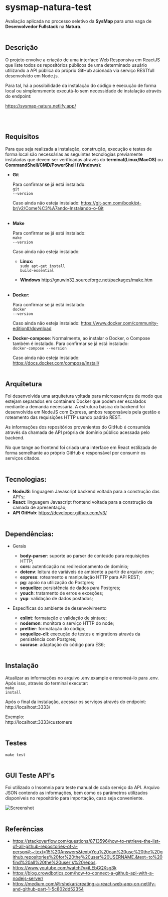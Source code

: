 # sysmap-natura-test
Avaliação aplicada no processo seletivo da <b>SysMap</b> para uma vaga de <b>Desenvolvedor Fullstack</b> na <b>Natura</b>.
<br /><br />

## Descrição
O projeto envolve a criação de uma interface Web Responsiva em ReactJS que liste todos os repositórios públicos de uma determinado usuário utilizando a API pública do próprio GitHub acionada via serviço RESTfull desenvolvido em Node.js.

Para tal, há a possibilidade da instalação do código e execução de forma local ou simplemsmente executá-lo sem necessidade de instalação através do endpoint:

https://sysmap-natura.netlify.app/

<br /><br />

## Requisitos
Para que seja realizada a instalação, construção, execução e testes de forma local são necessárias as seguintes tecnologias previamente instaladas que devem ser verificadas através do <b>terminal(Linux/MacOS)</b> ou <b>CommandShell/CMD/PowerShell (Windows)</b>:

- <b>Git</b>

    Para confirmar se já está instalado:<br />
<code>git --version</code>

    Caso ainda não esteja instalado:
https://git-scm.com/book/pt-br/v2/Come%C3%A7ando-Instalando-o-Git
<br /><br />

- <b>Make</b>

    Para confirmar se já está instalado:<br />
    <code>make --version</code>

    Caso ainda não esteja instalado:<br />

    - <b>Linux:</b><br />
<code>sudo apt-get install build-essential</code>

    - <b>Windows</b>
http://gnuwin32.sourceforge.net/packages/make.htm
<br /><br />

- <b>Docker:</b>

    Para confirmar se já está instalado:<br />
<code>docker --version</code>

    Caso ainda não esteja instalado:
https://www.docker.com/community-edition#/download


- <b>Docker-compose</b>:
Normalmente, ao instalar o Docker, o Compose também é instalado. Para confirmar se já está instalado:<br />
<code>docker-compose --version</code>

    Caso ainda não esteja instalado:
https://docs.docker.com/compose/install/
<br /><br />

## Arquitetura
Foi desenvolvida uma arquitetura voltada para microsserviços de modo que estejam separados em containers Docker que podem ser escalados mediante a demanda necessária. A estrutura básica do backend foi desenvolvida em NodeJS com Express, ambos responsáveis pela gestão e roteamento das requisições HTTP usando padrão REST.

As informações dos repositórios provenientes do GitHub é consumida através da chamada de API própria de domínio público acessada pelo backend.

No que tange ao frontend foi criada uma interface em React estilizada de forma semelhante ao próprio GitHub e responsável por consumir os serviços citados.
<br /><br />

## Tecnologias:
- <b>NodeJS</b>: linguagem Javascript backend voltada para a construção das API's;
- <b>React</b>: linguagem Javascript frontend voltada para a construção da camada de apresentação;
- <b>API GitHub</b>: https://developer.github.com/v3/
<br /><br />

## Dependências:
- Gerais
    - <b>body-parser</b>: suporte ao parser de conteúdo para requisições HTTP;
    - <b>cors</b>: autenticação no redirecionamento de domínio;
    - <b>dotenv</b>: leitura de variáveis de ambiente a partir de arquivo .env;
    - <b>express</b>: roteamento e manipulação HTTP para API REST;
    - <b>pg</b>: apoio na utilização do Postgres;
    - <b>sequelize</b>: persistência de dados para Postgres;
    - <b>youch</b>: tratamento de erros e exceções;
    - <b>yup</b>: validação de dados postados;

- Específicas do ambiente de desenvolvimento
    - <b>eslint</b>: formatação e validação de sintaxe;
    - <b>nodemon</b>: monitora o serviço HTTP do node;
    - <b>prettier</b>: formatação do código;
    - <b>sequelize-cli</b>: execução de testes e migrations através da persistência com Postgres;
    - <b>sucrase</b>: adaptação do código para ES6;
<br /><br />

## Instalação

Atualizar as informações no arquivo .env.example e renomeá-lo para .env. Após isso, através do terminal executar:<br />
<code>make install</code><br />

Após o final da instalação, acessar os serviços através do endpoint:<br />
http://localhost:3333/

Exemplo:<br />
http://localhost:3333/customers
<br /><br />

## Testes
<code>make test</code>
<br /><br />


## GUI Teste API's
Foi utilizado o Insomnia para teste manual de cada serviço da API. Arquivo JSON contendo as informações, bem como os parâmetros utilizados disponíveis no repositório para importação, caso seja conveniente.

![Screenshot](insomnia-view.png)
<br /><br />

## Referências
- https://stackoverflow.com/questions/8713596/how-to-retrieve-the-list-of-all-github-repositories-of-a-person#:~:text=15%20Answers&text=You%20can%20use%20the%20github,repositories%20for%20the%20user%20USERNAME.&text=to%20find%20all%20the%20user's%20repos.
- https://www.youtube.com/watch?v=iLEbGQXsg3k
- https://blog.crowdbotics.com/how-to-connect-a-github-api-with-a-nodejs-server/
- https://medium.com/@rshekar/creating-a-react-web-app-on-netlify-and-github-part-1-5c802dd52354
